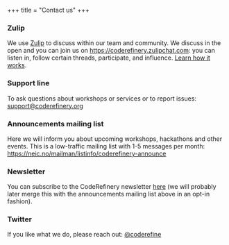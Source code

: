 +++
title = "Contact us"
+++

### Zulip

We use [Zulip](https://zulipchat.com) to discuss within our team and community.
We discuss in the open and you can join us on
<https://coderefinery.zulipchat.com>: you can listen in, follow
certain threads, participate, and influence. [Learn how it
works](https://coderefinery.github.io/manuals/chat/).


### Support line

To ask questions about workshops or services or to report issues:
[support@coderefinery.org](mailto:support@coderefinery.org)


### Announcements mailing list

Here we will inform you about upcoming workshops, hackathons and other events.
This is a low-traffic mailing list with 1-5 messages per month:
<https://neic.no/mailman/listinfo/coderefinery-announce>


### Newsletter

You can subscribe to the CodeRefinery newsletter
[here](https://tinyletter.com/coderefinery) (we will probably later merge this
with the announcements mailing list above in an opt-in fashion).


### Twitter

If you like what we do, please reach out:
[@coderefine](https://twitter.com/coderefine)
